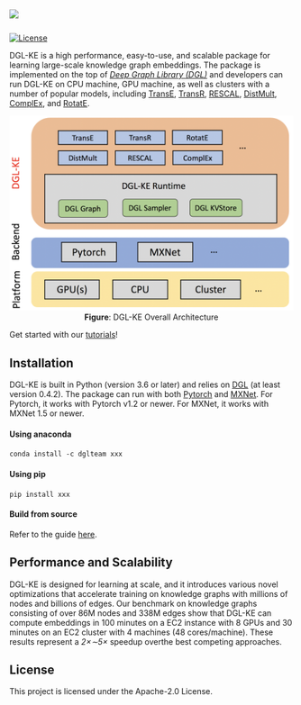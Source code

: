 # <img src="https://github.com/awslabs/dgl-ke/blob/master/img/logo.png" width = "400"/>

[![License](https://img.shields.io/badge/License-Apache%202.0-blue.svg)](./LICENSE)

DGL-KE is a high performance, easy-to-use, and scalable package for learning large-scale knowledge graph embeddings. The package is implemented on the top of *[Deep Graph Library (DGL)](https://github.com/dmlc/dgl)* and developers can run DGL-KE on CPU machine, GPU machine, as well as clusters with a number of popular models, including [TransE](https://www.utc.fr/~bordesan/dokuwiki/_media/en/transe_nips13.pdf), [TransR](https://www.aaai.org/ocs/index.php/AAAI/AAAI15/paper/viewPaper/9571), [RESCAL](http://citeseerx.ist.psu.edu/viewdoc/download?doi=10.1.1.383.2015&rep=rep1&type=pdf), [DistMult](https://arxiv.org/abs/1412.6575), [ComplEx](http://proceedings.mlr.press/v48/trouillon16.pdf), and [RotatE](https://arxiv.org/pdf/1902.10197.pdf).

<p align="center">
  <img src="https://github.com/awslabs/dgl-ke/blob/master/img/dgl_ke_arch.PNG" alt="DGL-ke architecture" width="600">
  <br>
  <b>Figure</b>: DGL-KE Overall Architecture
</p>

Get started with our [tutorials](https://docs.dgl.ai)!

## Installation

DGL-KE is built in Python (version 3.6 or later) and relies on [DGL](https://github.com/dmlc/dgl) (at least version 0.4.2). The package can run with both [Pytorch](https://pytorch.org/) and [MXNet](https://mxnet.apache.org/). For Pytorch, it works with Pytorch v1.2 or newer. For MXNet, it works with MXNet 1.5 or newer.

#### Using anaconda

```
conda install -c dglteam xxx
```

#### Using pip

```
pip install xxx
```

#### Build from source

Refer to the guide [here](https://docs.dgl.ai/install/index.html#install-from-source).

## Performance and Scalability

DGL-KE is designed for learning at scale, and it introduces various novel optimizations that accelerate training on knowledge graphs with millions of nodes and billions of edges. Our benchmark on knowledge graphs consisting of over 86M nodes and 338M edges show that DGL-KE can compute embeddings in 100 minutes on a EC2 instance with 8 GPUs and 30 minutes on an EC2 cluster with 4 machines (48 cores/machine). These results represent a *2×∼5×* speedup overthe best competing approaches.

## License

This project is licensed under the Apache-2.0 License.

